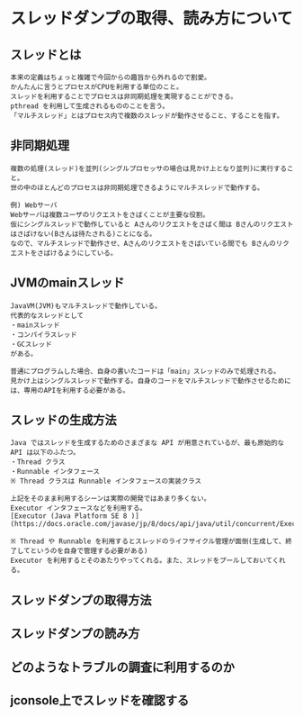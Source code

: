 # スレッドダンプの取得、読み方について

## スレッドとは
    本来の定義はちょっと複雑で今回からの趣旨から外れるので割愛。
    かんたんに言うとプロセスがCPUを利用する単位のこと。
    スレッドを利用することでプロセスは非同期処理を実現することができる。
    pthread を利用して生成されるもののことを言う。
    「マルチスレッド」とはプロセス内で複数のスレッドが動作させること、することを指す。

## 非同期処理
    複数の処理(スレッド)を並列(シングルプロセッサの場合は見かけ上となり並列)に実行すること。
    世の中のほとんどのプロセスは非同期処理できるようにマルチスレッドで動作する。

    例) Webサーバ
    Webサーバは複数ユーザのリクエストをさばくことが主要な役割。
    仮にシングルスレッドで動作していると Aさんのリクエストをさばく間は Bさんのリクエストはさばけない(Bさんは待たされる)ことになる。
    なので、マルチスレッドで動作させ、Aさんのリクエストをさばいている間でも Bさんのリクエストをさばけるようにしている。

## JVMのmainスレッド
    JavaVM(JVM)もマルチスレッドで動作している。
    代表的なスレッドとして
    ・mainスレッド
    ・コンパイラスレッド
    ・GCスレッド
    がある。

    普通にプログラムした場合、自身の書いたコードは「main」スレッドのみで処理される。
    見かけ上はシングルスレッドで動作する。自身のコードをマルチスレッドで動作させるためには、専用のAPIを利用する必要がある。

## スレッドの生成方法
    Java ではスレッドを生成するためのさまざまな API が用意されているが、最も原始的な API は以下のふたつ。
    ・Thread クラス
    ・Runnable インタフェース
    ※ Thread クラスは Runnable インタフェースの実装クラス

    上記をそのまま利用するシーンは実際の開発ではあまり多くない。
    Executor インタフェースなどを利用する。
    [Executor (Java Platform SE 8 )](https://docs.oracle.com/javase/jp/8/docs/api/java/util/concurrent/Executor.html)

    ※ Thread や Runnable を利用するとスレッドのライフサイクル管理が面倒(生成して、終了してというのを自身で管理する必要がある)
    Executor を利用するとそのあたりやってくれる。また、スレッドをプールしておいてくれる。
 

## スレッドダンプの取得方法
## スレッドダンプの読み方
## どのようなトラブルの調査に利用するのか
## jconsole上でスレッドを確認する
